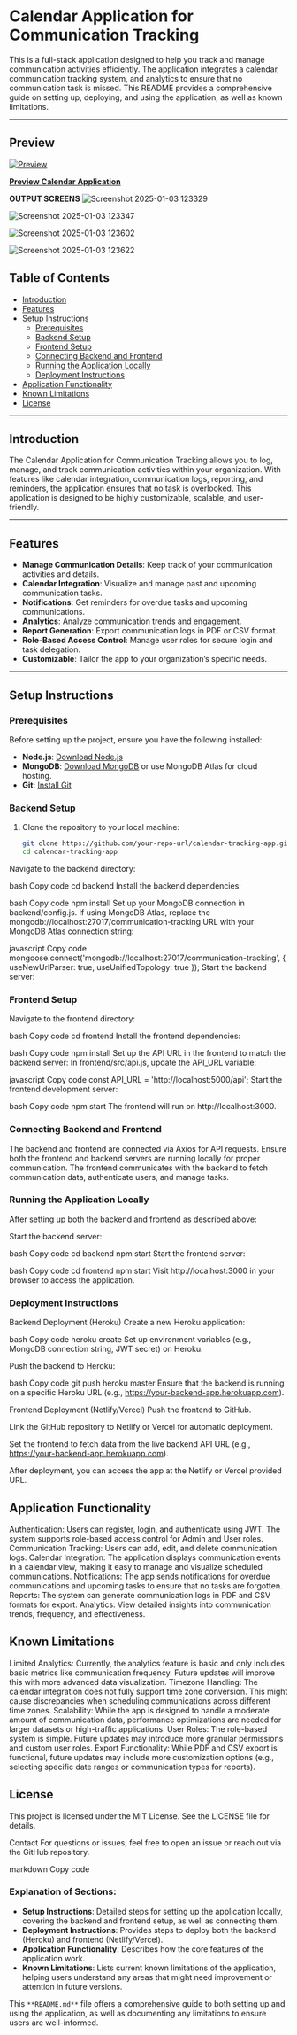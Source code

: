 # Calendar Application for Communication Tracking

This is a full-stack application designed to help you track and manage communication activities efficiently. The application integrates a calendar, communication tracking system, and analytics to ensure that no communication task is missed. This README provides a comprehensive guide on setting up, deploying, and using the application, as well as known limitations.

---

## Preview

[![Preview](https://img.shields.io/badge/Preview-Green?style=for-the-badge&logo=appveyor&color=34D399)](https://calendar-x.netlify.app/)

**[Preview Calendar Application](https://calendar-x.netlify.app/)**

  **OUTPUT SCREENS** 
![Screenshot 2025-01-03 123329](https://github.com/user-attachments/assets/3c290e0e-67b5-4359-87c4-6e4ad5fb4a16)

![Screenshot 2025-01-03 123347](https://github.com/user-attachments/assets/3c863f8c-e935-4a36-adf6-d6a062ee7f1a)

![Screenshot 2025-01-03 123602](https://github.com/user-attachments/assets/e057e5dd-47ce-43ea-8793-abf3deed235e)

![Screenshot 2025-01-03 123622](https://github.com/user-attachments/assets/8a93331c-6cea-4a6b-8520-86a0feb21c66)

## Table of Contents

- [Introduction](#introduction)
- [Features](#features)
- [Setup Instructions](#setup-instructions)
  - [Prerequisites](#prerequisites)
  - [Backend Setup](#backend-setup)
  - [Frontend Setup](#frontend-setup)
  - [Connecting Backend and Frontend](#connecting-backend-and-frontend)
  - [Running the Application Locally](#running-the-application-locally)
  - [Deployment Instructions](#deployment-instructions)
- [Application Functionality](#application-functionality)
- [Known Limitations](#known-limitations)
- [License](#license)

---

## Introduction

The Calendar Application for Communication Tracking allows you to log, manage, and track communication activities within your organization. With features like calendar integration, communication logs, reporting, and reminders, the application ensures that no task is overlooked. This application is designed to be highly customizable, scalable, and user-friendly.

---

## Features

- **Manage Communication Details**: Keep track of your communication activities and details.
- **Calendar Integration**: Visualize and manage past and upcoming communication tasks.
- **Notifications**: Get reminders for overdue tasks and upcoming communications.
- **Analytics**: Analyze communication trends and engagement.
- **Report Generation**: Export communication logs in PDF or CSV format.
- **Role-Based Access Control**: Manage user roles for secure login and task delegation.
- **Customizable**: Tailor the app to your organization’s specific needs.

---

## Setup Instructions

### Prerequisites

Before setting up the project, ensure you have the following installed:

- **Node.js**: [Download Node.js](https://nodejs.org/)
- **MongoDB**: [Download MongoDB](https://www.mongodb.com/try/download/community) or use MongoDB Atlas for cloud hosting.
- **Git**: [Install Git](https://git-scm.com/)

### Backend Setup

1. Clone the repository to your local machine:
   ```bash
   git clone https://github.com/your-repo-url/calendar-tracking-app.git
   cd calendar-tracking-app
Navigate to the backend directory:

bash
Copy code
cd backend
Install the backend dependencies:

bash
Copy code
npm install
Set up your MongoDB connection in backend/config.js. If using MongoDB Atlas, replace the mongodb://localhost:27017/communication-tracking URL with your MongoDB Atlas connection string:

javascript
Copy code
mongoose.connect('mongodb://localhost:27017/communication-tracking', {
  useNewUrlParser: true,
  useUnifiedTopology: true
});
Start the backend server:

### Frontend Setup

Navigate to the frontend directory:

bash
Copy code
cd frontend
Install the frontend dependencies:

bash
Copy code
npm install
Set up the API URL in the frontend to match the backend server: In frontend/src/api.js, update the API_URL variable:

javascript
Copy code
const API_URL = 'http://localhost:5000/api';
Start the frontend development server:

bash
Copy code
npm start
The frontend will run on http://localhost:3000.

### Connecting Backend and Frontend

The backend and frontend are connected via Axios for API requests.
Ensure both the frontend and backend servers are running locally for proper communication.
The frontend communicates with the backend to fetch communication data, authenticate users, and manage tasks.

### Running the Application Locally

After setting up both the backend and frontend as described above:

Start the backend server:

bash
Copy code
cd backend
npm start
Start the frontend server:

bash
Copy code
cd frontend
npm start
Visit http://localhost:3000 in your browser to access the application.

### Deployment Instructions

Backend Deployment (Heroku)
Create a new Heroku application:

bash
Copy code
heroku create
Set up environment variables (e.g., MongoDB connection string, JWT secret) on Heroku.

Push the backend to Heroku:

bash
Copy code
git push heroku master
Ensure that the backend is running on a specific Heroku URL (e.g., https://your-backend-app.herokuapp.com).

Frontend Deployment (Netlify/Vercel)
Push the frontend to GitHub.

Link the GitHub repository to Netlify or Vercel for automatic deployment.

Set the frontend to fetch data from the live backend API URL (e.g., https://your-backend-app.herokuapp.com).

After deployment, you can access the app at the Netlify or Vercel provided URL.

## Application Functionality

Authentication: Users can register, login, and authenticate using JWT. The system supports role-based access control for Admin and User roles.
Communication Tracking: Users can add, edit, and delete communication logs.
Calendar Integration: The application displays communication events in a calendar view, making it easy to manage and visualize scheduled communications.
Notifications: The app sends notifications for overdue communications and upcoming tasks to ensure that no tasks are forgotten.
Reports: The system can generate communication logs in PDF and CSV formats for export.
Analytics: View detailed insights into communication trends, frequency, and effectiveness.

## Known Limitations

Limited Analytics: Currently, the analytics feature is basic and only includes basic metrics like communication frequency. Future updates will improve this with more advanced data visualization.
Timezone Handling: The calendar integration does not fully support time zone conversion. This might cause discrepancies when scheduling communications across different time zones.
Scalability: While the app is designed to handle a moderate amount of communication data, performance optimizations are needed for larger datasets or high-traffic applications.
User Roles: The role-based system is simple. Future updates may introduce more granular permissions and custom user roles.
Export Functionality: While PDF and CSV export is functional, future updates may include more customization options (e.g., selecting specific date ranges or communication types for reports).

## License

This project is licensed under the MIT License. See the LICENSE file for details.

Contact
For questions or issues, feel free to open an issue or reach out via the GitHub repository.

markdown
Copy code

### Explanation of Sections:

- **Setup Instructions**: Detailed steps for setting up the application locally, covering the backend and frontend setup, as well as connecting them.
- **Deployment Instructions**: Provides steps to deploy both the backend (Heroku) and frontend (Netlify/Vercel).
- **Application Functionality**: Describes how the core features of the application work.
- **Known Limitations**: Lists current known limitations of the application, helping users understand any areas that might need improvement or attention in future versions.

This `**README.md**` file offers a comprehensive guide to both setting up and using the application, as well as documenting any limitations to ensure users are well-informed.
